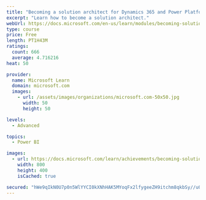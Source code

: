 ```yaml
---
title: "Becoming a solution architect for Dynamics 365 and Power Platform"
excerpt: "Learn how to become a solution architect."
webUrl: https://docs.microsoft.com/en-us/learn/modules/becoming-solution-architect/
type: course
price: Free
length: PT1H43M
ratings:
  count: 666
  average: 4.716216
heat: 50

provider:
  name: Microsoft Learn
  domain: microsoft.com
  images:
    - url: /assets/images/organizations/microsoft.com-50x50.jpg
      width: 50
      height: 50

levels:
  - Advanced

topics:
  - Power BI

images:
  - url: https://docs.microsoft.com/learn/achievements/becoming-solution-architect-social.png
    width: 800
    height: 400
    isCached: true

secured: "hWe9qIkN0U7p0n5WlYYCI0kXNhHAK5MYoqFx2lfygeeZH9itchm8qkbSy//uOwXlc5/HVu/7vqTkbCeLKeiYyr6rGty9ojKrYsDhJSxi/ejfJ6BRn/2lRVM9nW+ZsA/i0TDlJAm9dRaeVBLuD1K+AD2E35p6wjSnsmyrBddJoiuQj25R6q43PFHYYtm3Qhhm2bMXiptlHiyopsEnY9Pw3PtJV8FeIAJK1Ok+r5DfmB/escxuLrm1N4yW729Mcw6RpIddVgE7td9pL4J3HjOzUcg9JicmqCHWFRom0MO5EQzOMZ02PQNOFRBBzytmR2DeDOMbEosuDroV2TF1UwnXWXgb7TOaPCSJMOnpu0yEZaxTDTs+ukGAqRamRUk4OHFLV/VtbwsdF5bfnO6zbUP/IgIwPgJ8BQH14oNjYM7zqpA=;sqoeyTkmGwfN5XTzUTFTng=="
---
```


